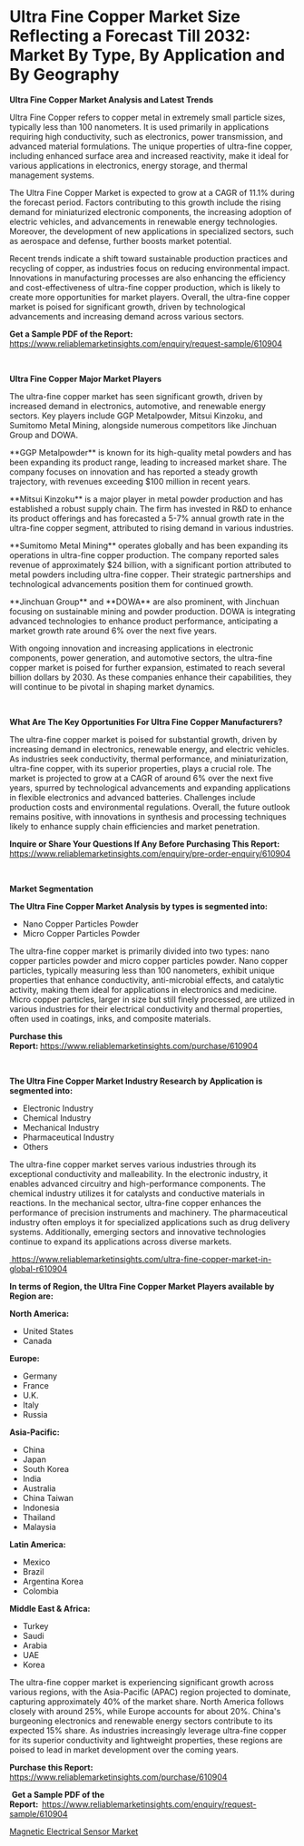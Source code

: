 <p><h1>Ultra Fine Copper Market Size Reflecting a Forecast Till 2032: Market By Type, By Application and By Geography</h1></p><p><strong>Ultra Fine Copper Market Analysis and Latest Trends</strong></p>
<p><p>Ultra Fine Copper refers to copper metal in extremely small particle sizes, typically less than 100 nanometers. It is used primarily in applications requiring high conductivity, such as electronics, power transmission, and advanced material formulations. The unique properties of ultra-fine copper, including enhanced surface area and increased reactivity, make it ideal for various applications in electronics, energy storage, and thermal management systems.</p><p>The Ultra Fine Copper Market is expected to grow at a CAGR of 11.1% during the forecast period. Factors contributing to this growth include the rising demand for miniaturized electronic components, the increasing adoption of electric vehicles, and advancements in renewable energy technologies. Moreover, the development of new applications in specialized sectors, such as aerospace and defense, further boosts market potential.</p><p>Recent trends indicate a shift toward sustainable production practices and recycling of copper, as industries focus on reducing environmental impact. Innovations in manufacturing processes are also enhancing the efficiency and cost-effectiveness of ultra-fine copper production, which is likely to create more opportunities for market players. Overall, the ultra-fine copper market is poised for significant growth, driven by technological advancements and increasing demand across various sectors.</p></p>
<p><strong>Get a Sample PDF of the Report:&nbsp;</strong> <a href="https://www.reliablemarketinsights.com/enquiry/request-sample/610904?utm_campaign=3196&utm_medium=2&utm_source=Github&utm_content=ia&utm_term=23032025&utm_id=ultra-fine-copper">https://www.reliablemarketinsights.com/enquiry/request-sample/610904</a></p>
<p>&nbsp;</p>
<p><strong>Ultra Fine Copper Major Market Players</strong></p>
<p><p>The ultra-fine copper market has seen significant growth, driven by increased demand in electronics, automotive, and renewable energy sectors. Key players include GGP Metalpowder, Mitsui Kinzoku, and Sumitomo Metal Mining, alongside numerous competitors like Jinchuan Group and DOWA.</p><p>**GGP Metalpowder** is known for its high-quality metal powders and has been expanding its product range, leading to increased market share. The company focuses on innovation and has reported a steady growth trajectory, with revenues exceeding $100 million in recent years.</p><p>**Mitsui Kinzoku** is a major player in metal powder production and has established a robust supply chain. The firm has invested in R&D to enhance its product offerings and has forecasted a 5-7% annual growth rate in the ultra-fine copper segment, attributed to rising demand in various industries.</p><p>**Sumitomo Metal Mining** operates globally and has been expanding its operations in ultra-fine copper production. The company reported sales revenue of approximately $24 billion, with a significant portion attributed to metal powders including ultra-fine copper. Their strategic partnerships and technological advancements position them for continued growth.</p><p>**Jinchuan Group** and **DOWA** are also prominent, with Jinchuan focusing on sustainable mining and powder production. DOWA is integrating advanced technologies to enhance product performance, anticipating a market growth rate around 6% over the next five years.</p><p>With ongoing innovation and increasing applications in electronic components, power generation, and automotive sectors, the ultra-fine copper market is poised for further expansion, estimated to reach several billion dollars by 2030. As these companies enhance their capabilities, they will continue to be pivotal in shaping market dynamics.</p></p>
<p>&nbsp;</p>
<p><strong>What Are The Key Opportunities For Ultra Fine Copper Manufacturers?</strong></p>
<p><p>The ultra-fine copper market is poised for substantial growth, driven by increasing demand in electronics, renewable energy, and electric vehicles. As industries seek conductivity, thermal performance, and miniaturization, ultra-fine copper, with its superior properties, plays a crucial role. The market is projected to grow at a CAGR of around 6% over the next five years, spurred by technological advancements and expanding applications in flexible electronics and advanced batteries. Challenges include production costs and environmental regulations. Overall, the future outlook remains positive, with innovations in synthesis and processing techniques likely to enhance supply chain efficiencies and market penetration.</p></p>
<p><strong>Inquire or Share Your Questions If Any Before Purchasing This Report:</strong> <a href="https://www.reliablemarketinsights.com/enquiry/pre-order-enquiry/610904?utm_campaign=3196&utm_medium=2&utm_source=Github&utm_content=ia&utm_term=23032025&utm_id=ultra-fine-copper">https://www.reliablemarketinsights.com/enquiry/pre-order-enquiry/610904</a></p>
<p>&nbsp;</p>
<p><strong>Market Segmentation</strong></p>
<p><strong>The Ultra Fine Copper Market Analysis by types is segmented into:</strong></p>
<p><ul><li>Nano Copper Particles Powder</li><li>Micro Copper Particles Powder</li></ul></p>
<p><p>The ultra-fine copper market is primarily divided into two types: nano copper particles powder and micro copper particles powder. Nano copper particles, typically measuring less than 100 nanometers, exhibit unique properties that enhance conductivity, anti-microbial effects, and catalytic activity, making them ideal for applications in electronics and medicine. Micro copper particles, larger in size but still finely processed, are utilized in various industries for their electrical conductivity and thermal properties, often used in coatings, inks, and composite materials.</p></p>
<p><strong>Purchase this Report:&nbsp;</strong><a href="https://www.reliablemarketinsights.com/purchase/610904?utm_campaign=3196&utm_medium=2&utm_source=Github&utm_content=ia&utm_term=23032025&utm_id=ultra-fine-copper">https://www.reliablemarketinsights.com/purchase/610904</a></p>
<p>&nbsp;</p>
<p><strong>The Ultra Fine Copper Market Industry Research by Application is segmented into:</strong></p>
<p><ul><li>Electronic Industry</li><li>Chemical Industry</li><li>Mechanical Industry</li><li>Pharmaceutical Industry</li><li>Others</li></ul></p>
<p><p>The ultra-fine copper market serves various industries through its exceptional conductivity and malleability. In the electronic industry, it enables advanced circuitry and high-performance components. The chemical industry utilizes it for catalysts and conductive materials in reactions. In the mechanical sector, ultra-fine copper enhances the performance of precision instruments and machinery. The pharmaceutical industry often employs it for specialized applications such as drug delivery systems. Additionally, emerging sectors and innovative technologies continue to expand its applications across diverse markets.</p></p>
<p><a href="https://www.reliablemarketinsights.com/ultra-fine-copper-market-in-global-r610904?utm_campaign=3196&utm_medium=2&utm_source=Github&utm_content=ia&utm_term=23032025&utm_id=ultra-fine-copper">&nbsp;https://www.reliablemarketinsights.com/ultra-fine-copper-market-in-global-r610904</a></p>
<p><strong>In terms of Region, the Ultra Fine Copper Market Players available by Region are:</strong></p>
<p>
    <p> <strong> North America: </strong>
        <ul>
            <li>United States</li>
            <li>Canada</li>
        </ul>
        </p> 
    <p> <strong> Europe: </strong>
        <ul>
            <li>Germany</li>
            <li>France</li>
            <li>U.K.</li>
            <li>Italy</li>
            <li>Russia</li>
        </ul>
        </p> 
    <p> <strong> Asia-Pacific: </strong>
        <ul>
            <li>China</li>
            <li>Japan</li>
            <li>South Korea</li>
            <li>India</li>
            <li>Australia</li>
            <li>China Taiwan</li>
            <li>Indonesia</li>
            <li>Thailand</li>
            <li>Malaysia</li>
        </ul>
        </p> 
    <p> <strong> Latin America: </strong>
        <ul>
            <li>Mexico</li>
            <li>Brazil</li>
            <li>Argentina Korea</li>
            <li>Colombia</li>
        </ul>
        </p> 
    <p> <strong> Middle East & Africa: </strong>
        <ul>
            <li>Turkey</li>
            <li>Saudi</li>
            <li>Arabia</li>
            <li>UAE</li>
            <li>Korea</li>
        </ul>
    </p>
    </p>
<p><p>The ultra-fine copper market is experiencing significant growth across various regions, with the Asia-Pacific (APAC) region projected to dominate, capturing approximately 40% of the market share. North America follows closely with around 25%, while Europe accounts for about 20%. China's burgeoning electronics and renewable energy sectors contribute to its expected 15% share. As industries increasingly leverage ultra-fine copper for its superior conductivity and lightweight properties, these regions are poised to lead in market development over the coming years.</p></p>
<p><strong>Purchase this Report: </strong><a href="https://www.reliablemarketinsights.com/purchase/610904?utm_campaign=3196&utm_medium=2&utm_source=Github&utm_content=ia&utm_term=23032025&utm_id=ultra-fine-copper">https://www.reliablemarketinsights.com/purchase/610904</a></p>
<p>&nbsp;<strong>Get a Sample PDF of the Report:&nbsp;&nbsp;</strong><a href="https://www.reliablemarketinsights.com/enquiry/request-sample/610904?utm_campaign=3196&utm_medium=2&utm_source=Github&utm_content=ia&utm_term=23032025&utm_id=ultra-fine-copper">https://www.reliablemarketinsights.com/enquiry/request-sample/610904</a></p>
<p><strong></strong></p>
<p><p><a href="https://github.com/bulkagumanvv/Market-Research-Report-List-1/blob/main/magnetic-electrical-sensor-market.md?utm_campaign=3196&utm_medium=2&utm_source=Github&utm_content=ia&utm_term=23032025&utm_id=ultra-fine-copper">Magnetic Electrical Sensor Market</a></p></p>